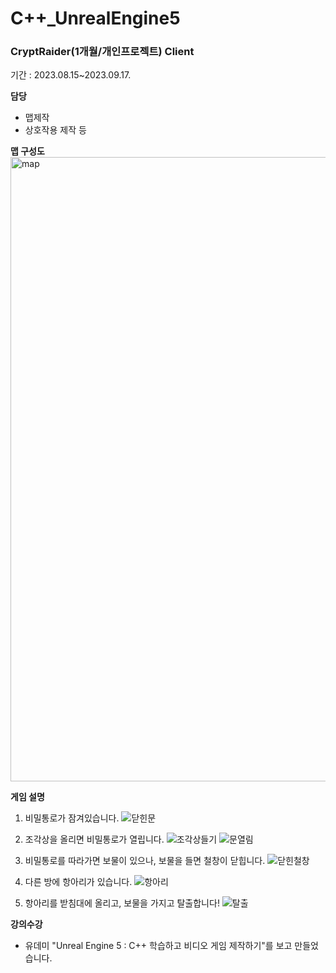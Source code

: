 # C++_UnrealEngine5

### CryptRaider(1개월/개인프로젝트) Client

기간 : 2023.08.15~2023.09.17.

**담당**

- 맵제작
- 상호작용 제작 등



**맵 구성도**
<img width="999" alt="map" src="https://github.com/DongHoonYu96/CPP_UnrealEngine/assets/50190387/316baa79-a8cc-471b-9869-9587dfcce056">




**게임 설명**
1. 비밀통로가 잠겨있습니다.
![닫힌문](https://github.com/DongHoonYu96/CPP_UnrealEngine/assets/50190387/402af9a0-8684-4b02-9772-667fdbc2b5a2)

2. 조각상을 올리면 비밀통로가 열립니다.
![조각상들기](https://github.com/DongHoonYu96/CPP_UnrealEngine/assets/50190387/42170ab4-7b05-4d89-942e-486906f0823d)
![문열림](https://github.com/DongHoonYu96/CPP_UnrealEngine/assets/50190387/0f95b004-1f2a-4813-840f-51cdf83aac82)


3.  비밀통로를 따라가면 보물이 있으나, 보물을 들면 철창이 닫힙니다.
![닫힌철창](https://github.com/DongHoonYu96/CPP_UnrealEngine/assets/50190387/9c0f5132-f84e-48d3-a714-22ee7522a480)


4. 다른 방에 항아리가 있습니다.
![항아리](https://github.com/DongHoonYu96/CPP_UnrealEngine/assets/50190387/277d0e47-8867-4eb9-8f17-716b7a853f25)


5. 항아리를 받침대에 올리고, 보물을 가지고 탈출합니다!
![탈출](https://github.com/DongHoonYu96/CPP_UnrealEngine/assets/50190387/d4f61b06-8855-4c13-9830-ec54a91f3fe3)




**강의수강**

- 유데미 "Unreal Engine 5 : C++ 학습하고 비디오 게임 제작하기"를 보고 만들었습니다.
